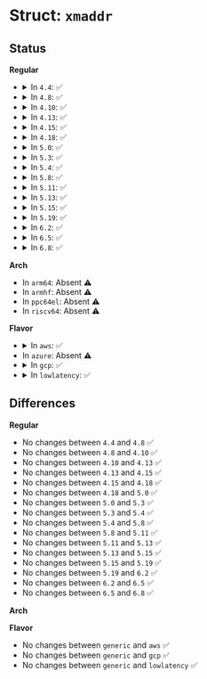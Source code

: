 # Struct: <code>xmaddr</code>

## Status
<b>Regular</b>
<ul>
<li>
<details>
<summary>In <code>4.4</code>: ✅</summary>

```c
struct xmaddr {
    phys_addr_t maddr;
};
```
</details>
</li>
<li>
<details>
<summary>In <code>4.8</code>: ✅</summary>

```c
struct xmaddr {
    phys_addr_t maddr;
};
```
</details>
</li>
<li>
<details>
<summary>In <code>4.10</code>: ✅</summary>

```c
struct xmaddr {
    phys_addr_t maddr;
};
```
</details>
</li>
<li>
<details>
<summary>In <code>4.13</code>: ✅</summary>

```c
struct xmaddr {
    phys_addr_t maddr;
};
```
</details>
</li>
<li>
<details>
<summary>In <code>4.15</code>: ✅</summary>

```c
struct xmaddr {
    phys_addr_t maddr;
};
```
</details>
</li>
<li>
<details>
<summary>In <code>4.18</code>: ✅</summary>

```c
struct xmaddr {
    phys_addr_t maddr;
};
```
</details>
</li>
<li>
<details>
<summary>In <code>5.0</code>: ✅</summary>

```c
struct xmaddr {
    phys_addr_t maddr;
};
```
</details>
</li>
<li>
<details>
<summary>In <code>5.3</code>: ✅</summary>

```c
struct xmaddr {
    phys_addr_t maddr;
};
```
</details>
</li>
<li>
<details>
<summary>In <code>5.4</code>: ✅</summary>

```c
struct xmaddr {
    phys_addr_t maddr;
};
```
</details>
</li>
<li>
<details>
<summary>In <code>5.8</code>: ✅</summary>

```c
struct xmaddr {
    phys_addr_t maddr;
};
```
</details>
</li>
<li>
<details>
<summary>In <code>5.11</code>: ✅</summary>

```c
struct xmaddr {
    phys_addr_t maddr;
};
```
</details>
</li>
<li>
<details>
<summary>In <code>5.13</code>: ✅</summary>

```c
struct xmaddr {
    phys_addr_t maddr;
};
```
</details>
</li>
<li>
<details>
<summary>In <code>5.15</code>: ✅</summary>

```c
struct xmaddr {
    phys_addr_t maddr;
};
```
</details>
</li>
<li>
<details>
<summary>In <code>5.19</code>: ✅</summary>

```c
struct xmaddr {
    phys_addr_t maddr;
};
```
</details>
</li>
<li>
<details>
<summary>In <code>6.2</code>: ✅</summary>

```c
struct xmaddr {
    phys_addr_t maddr;
};
```
</details>
</li>
<li>
<details>
<summary>In <code>6.5</code>: ✅</summary>

```c
struct xmaddr {
    phys_addr_t maddr;
};
```
</details>
</li>
<li>
<details>
<summary>In <code>6.8</code>: ✅</summary>

```c
struct xmaddr {
    phys_addr_t maddr;
};
```
</details>
</li>
</ul>
<b>Arch</b>
<ul>
<li>
In <code>arm64</code>: Absent ⚠️
</li>
<li>
In <code>armhf</code>: Absent ⚠️
</li>
<li>
In <code>ppc64el</code>: Absent ⚠️
</li>
<li>
In <code>riscv64</code>: Absent ⚠️
</li>
</ul>
<b>Flavor</b>
<ul>
<li>
<details>
<summary>In <code>aws</code>: ✅</summary>

```c
struct xmaddr {
    phys_addr_t maddr;
};
```
</details>
</li>
<li>
In <code>azure</code>: Absent ⚠️
</li>
<li>
<details>
<summary>In <code>gcp</code>: ✅</summary>

```c
struct xmaddr {
    phys_addr_t maddr;
};
```
</details>
</li>
<li>
<details>
<summary>In <code>lowlatency</code>: ✅</summary>

```c
struct xmaddr {
    phys_addr_t maddr;
};
```
</details>
</li>
</ul>

## Differences
<b>Regular</b>
<ul>
<li>
No changes between <code>4.4</code> and <code>4.8</code> ✅
</li>
<li>
No changes between <code>4.8</code> and <code>4.10</code> ✅
</li>
<li>
No changes between <code>4.10</code> and <code>4.13</code> ✅
</li>
<li>
No changes between <code>4.13</code> and <code>4.15</code> ✅
</li>
<li>
No changes between <code>4.15</code> and <code>4.18</code> ✅
</li>
<li>
No changes between <code>4.18</code> and <code>5.0</code> ✅
</li>
<li>
No changes between <code>5.0</code> and <code>5.3</code> ✅
</li>
<li>
No changes between <code>5.3</code> and <code>5.4</code> ✅
</li>
<li>
No changes between <code>5.4</code> and <code>5.8</code> ✅
</li>
<li>
No changes between <code>5.8</code> and <code>5.11</code> ✅
</li>
<li>
No changes between <code>5.11</code> and <code>5.13</code> ✅
</li>
<li>
No changes between <code>5.13</code> and <code>5.15</code> ✅
</li>
<li>
No changes between <code>5.15</code> and <code>5.19</code> ✅
</li>
<li>
No changes between <code>5.19</code> and <code>6.2</code> ✅
</li>
<li>
No changes between <code>6.2</code> and <code>6.5</code> ✅
</li>
<li>
No changes between <code>6.5</code> and <code>6.8</code> ✅
</li>
</ul>
<b>Arch</b>
<ul>
</ul>
<b>Flavor</b>
<ul>
<li>
No changes between <code>generic</code> and <code>aws</code> ✅
</li>
<li>
No changes between <code>generic</code> and <code>gcp</code> ✅
</li>
<li>
No changes between <code>generic</code> and <code>lowlatency</code> ✅
</li>
</ul>
